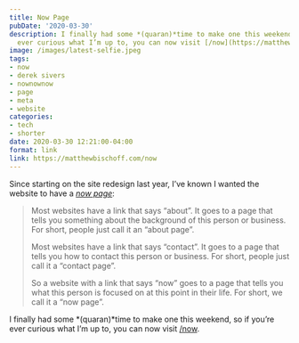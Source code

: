 ```yaml
---
title: Now Page
pubDate: '2020-03-30'
description: I finally had some *(quaran)*time to make one this weekend, so if you’re
  ever curious what I’m up to, you can now visit [/now](https://matthewbischoff.com/now).
image: /images/latest-selfie.jpeg
tags:
- now
- derek sivers
- nownownow
- page
- meta
- website
categories:
- tech
- shorter
date: 2020-03-30 12:21:00-04:00
format: link
link: https://matthewbischoff.com/now
---
```


Since starting on the site redesign last year, I’ve known I wanted the website to have a *[now page](https://nownownow.com/about)*:

> Most websites have a link that says “about”. It goes to a page that tells you something about the background of this person or business. For short, people just call it an “about page”.
> 
> Most websites have a link that says “contact”. It goes to a page that tells you how to contact this person or business. For short, people just call it a “contact page”.
> 
> So a website with a link that says “now” goes to a page that tells you what this person is focused on at this point in their life. For short, we call it a “now page”.

I finally had some *(quaran)*time to make one this weekend, so if you’re ever curious what I’m up to, you can now visit [/now](https://matthewbischoff.com/now).
